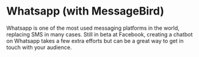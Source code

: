 # Whatsapp \(with MessageBird\)

Whatsapp is one of the most used messaging platforms in the world, replacing SMS in many cases. Still in beta at Facebook, creating a chatbot on Whatsapp takes a few extra efforts but can be a great way to get in touch with your audience.

